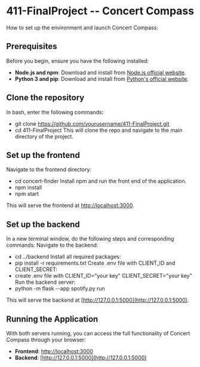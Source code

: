# 411-FinalProject -- Concert Compass 
How to set up the environment and launch Concert Compass: 

## Prerequisites
Before you begin, ensure you have the following installed:
- **Node.js and npm**: Download and install from [Node.js official website](https://nodejs.org/).
- **Python 3 and pip**: Download and install from [Python's official website](https://python.org/).

## Clone the repository
In bash, enter the following commands:
- git clone https://github.com/yourusername/411-FinalProject.git
- cd 411-FinalProject
This will clone the repo and navigate to the main directory of the project.

## Set up the frontend
Navigate to the frontend directory:
- cd concert-finder
Install npm and run the front end of the application. 
- npm install
- npm start

This will serve the frontend at [http://localhost:3000](http://localhost:3000).

## Set up the backend
In a new terminal window, do the following steps and corresponding commands:
Navigate to the backend:
- cd ../backend
Install all required packages:
- pip install -r requirements.txt
Create .env file with CLIENT_ID and CLIENT_SECRET:
- create .env file with 
CLIENT_ID="your key"
CLIENT_SECRET="your key"
Run the backend server: 
- python -m flask --app spotify.py run


This will serve the backend at [http://127.0.0.1:5000](http://127.0.0.1:5000).

## Running the Application
With both servers running, you can access the full functionality of Concert Compass through your browser:

- **Frontend**: [http://localhost:3000](http://localhost:3000)
- **Backend**: [http://127.0.0.1:5000](http://127.0.0.1:5000)
